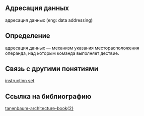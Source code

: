 ## Адресация данных
адресация данных (eng: data addressing) 

## Определение
адресация данных — механизм указания месторасположения операнда, над которым команда выполняет дествие.

## Связь с другими понятиями

[instruction set](https://github.com/vernikkkkkkkkkkkkkkkkkkk/concept/blob/main/virtual%20machines/instruction%20set/instruction%20set.md)

## Cсылка на библиографию

[tanenbaum-architecture-book{2}](https://github.com/vernikkkkkkkkkkkkkkkkkkk/concept/blob/main/bibliography/instruction%20set/tanenbaum-architecture-book%7B2%7D.md)

